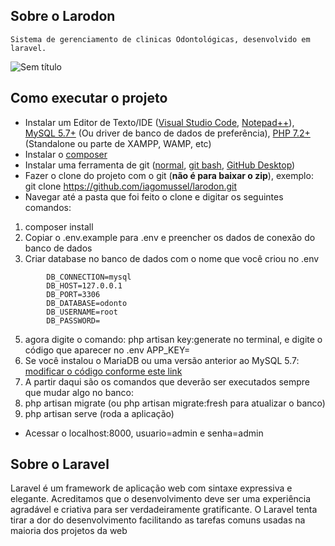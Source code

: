 ## Sobre o Larodon
    Sistema de gerenciamento de clinicas Odontológicas, desenvolvido em laravel.
    
![Sem título](https://user-images.githubusercontent.com/12155389/108744168-64753580-7518-11eb-991a-dac5f0a2a5f7.png)

<h2>Como executar o projeto</h2>
</p>

*   Instalar um Editor de Texto/IDE ([Visual Studio Code](https://code.visualstudio.com/download), [Notepad++](https://notepad-plus-plus.org/download/v7.7.html)), [MySQL 5.7+](https://dev.mysql.com/downloads/mysql/5.7.html) (Ou driver de banco de dados de preferência), [PHP 7.2+](https://www.php.net/downloads.php) (Standalone ou parte de XAMPP, WAMP, etc)
*   Instalar o [composer](http://getcomposer.org)
*   Instalar uma ferramenta de git ([normal](https://git-scm.com/download/win), [git bash](https://gitforwindows.org/), [GitHub Desktop](https://desktop.github.com/))
*   Fazer o clone do projeto com o git (**não é para baixar o zip**), exemplo: git clone https://github.com/iagomussel/larodon.git
*   Navegar até a pasta que foi feito o clone e digitar os seguintes comandos:
1. composer install
2. Copiar o .env.example para .env e preencher os dados de conexão do banco de dados
3. Criar database no banco de dados com o nome que você criou no .env
```env
        DB_CONNECTION=mysql
        DB_HOST=127.0.0.1
        DB_PORT=3306
        DB_DATABASE=odonto
        DB_USERNAME=root
        DB_PASSWORD=
```
5. agora digite o comando: php artisan key:generate no terminal, e digite o código que aparecer no .env APP_KEY=
6. Se você instalou o MariaDB ou uma versão anterior ao MySQL 5.7: [modificar o código conforme este link](https://laravel-news.com/laravel-5-4-key-too-long-error)
7. A partir daqui são os comandos que deverão ser executados sempre que mudar algo no banco:
8. php artisan migrate (ou php artisan migrate:fresh para atualizar o banco)
9. php artisan serve (roda a aplicação)
*   Acessar o localhost:8000, usuario=admin e senha=admin



## Sobre o Laravel

Laravel é um framework de aplicação web com sintaxe expressiva e elegante. Acreditamos que o desenvolvimento deve ser uma experiência agradável e criativa para ser verdadeiramente gratificante. O Laravel tenta tirar a dor do desenvolvimento facilitando as tarefas comuns usadas na maioria dos projetos da web


